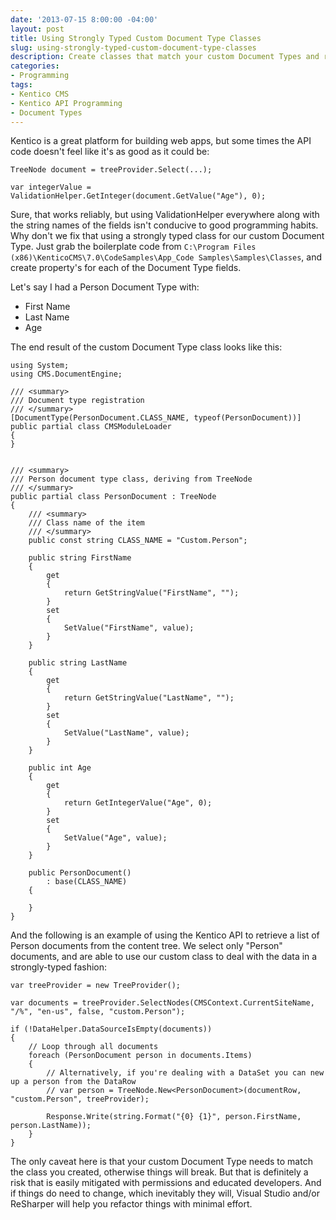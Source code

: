 ```yaml
---
date: '2013-07-15 8:00:00 -04:00'
layout: post
title: Using Strongly Typed Custom Document Type Classes
slug: using-strongly-typed-custom-document-type-classes
description: Create classes that match your custom Document Types and reap the benefits!
categories:
- Programming
tags:
- Kentico CMS
- Kentico API Programming
- Document Types
---
```


Kentico is a great platform for building web apps, but some times the API code doesn't feel like it's as good as it could be:

	TreeNode document = treeProvider.Select(...);
	
	var integerValue = ValidationHelper.GetInteger(document.GetValue("Age"), 0);

Sure, that works reliably, but using ValidationHelper everywhere along with the string names of the fields isn't conducive to good programming habits.  Why don't we fix that using a strongly typed class for our custom Document Type.  Just grab the boilerplate code from `C:\Program Files (x86)\KenticoCMS\7.0\CodeSamples\App_Code Samples\Samples\Classes`, and create property's for each of the Document Type fields.

Let's say I had a Person Document Type with:

- First Name
- Last Name
- Age
 
The end result of the custom Document Type class looks like this:

	using System;
	using CMS.DocumentEngine;
	
	/// <summary>
	/// Document type registration
	/// </summary>
	[DocumentType(PersonDocument.CLASS_NAME, typeof(PersonDocument))]
	public partial class CMSModuleLoader
	{
	}
	
	
	/// <summary>
	/// Person document type class, deriving from TreeNode
	/// </summary>
	public partial class PersonDocument : TreeNode
	{
	    /// <summary>
	    /// Class name of the item
	    /// </summary>
	    public const string CLASS_NAME = "Custom.Person";
	
	    public string FirstName
	    {
	        get
	        {
	            return GetStringValue("FirstName", "");
	        }
	        set
	        {
	            SetValue("FirstName", value);
	        }
	    }
	
	    public string LastName
	    {
	        get
	        {
	            return GetStringValue("LastName", "");
	        }
	        set
	        {
	            SetValue("LastName", value);
	        }
	    }
	
	    public int Age
	    {
	        get
	        {
	            return GetIntegerValue("Age", 0);
	        }
	        set
	        {
	            SetValue("Age", value);
	        }
	    }
	
	    public PersonDocument()
	        : base(CLASS_NAME)
	    {
	
	    }
	}


And the following is an example of using the Kentico API to retrieve a list of Person documents from the content tree.  We select only "Person" documents, and are able to use our custom class to deal with the data in a strongly-typed fashion:

	var treeProvider = new TreeProvider();
	
	var documents = treeProvider.SelectNodes(CMSContext.CurrentSiteName, "/%", "en-us", false, "custom.Person");
	
	if (!DataHelper.DataSourceIsEmpty(documents))
	{
	    // Loop through all documents
	    foreach (PersonDocument person in documents.Items)
	    {
	        // Alternatively, if you're dealing with a DataSet you can new up a person from the DataRow
	        // var person = TreeNode.New<PersonDocument>(documentRow, "custom.Person", treeProvider);
	
	        Response.Write(string.Format("{0} {1}", person.FirstName, person.LastName));
	    }
	}

The only caveat here is that your custom Document Type needs to match the class you created, otherwise things will break.  But that is definitely a risk that is easily mitigated with permissions and educated developers. And if things do need to change, which inevitably they will, Visual Studio and/or ReSharper will help you refactor things with minimal effort.